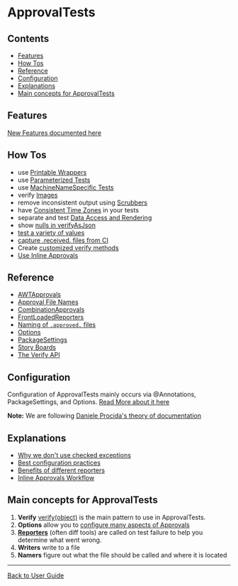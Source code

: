 <a id="top"></a>

# ApprovalTests

<!-- toc -->
## Contents

  * [Features](#features)
  * [How Tos](#how-tos)
  * [Reference](#reference)
  * [Configuration](#configuration)
  * [Explanations](#explanations)
  * [Main concepts for ApprovalTests](#main-concepts-for-approvaltests)<!-- endToc -->

## Features

[New Features documented here](Features.md#top)

## How Tos

* use [Printable Wrappers](how_to/PrintableWrappers.md#top)
* use [Parameterized Tests](how_to/ParameterizedTest.md#top)
* use [MachineNameSpecific Tests](how_to/MachineNameSpecificTest.md#top)
* verify [Images](reference/AwtApprovals.md#top)
* remove inconsistent output using [Scrubbers](Scrubbers.md#top)
* have [Consistent Time Zones](how_to/ConsistentTimeZones.md#top) in your tests 
* separate and test [Data Access and Rendering](how_to/PatternsForTestingDataAccessAndRendering.md#top)
* show [nulls in verifyAsJson](how_to/ShowNullsInJson.md#top)
* [test a variety of values](reference/CombinationApprovals.md)
* [capture .received. files from CI](how_to/CaptureFilesFromCI.md)
* Create [customized verify methods](how_to/CreateCustomizedVerifyMethods.md)
* [Use Inline Approvals](how_to/InlineApprovals.md)

## Reference

* [AWTApprovals](reference/AwtApprovals.md)
* [Approval File Names](reference/Naming.md)
* [CombinationApprovals](reference/CombinationApprovals.md)
* [FrontLoadedReporters](reference/FrontLoadedReporter.md)
* [Naming of `.approved.` files](reference/Naming.md)
* [Options](reference/Options.md)
* [PackageSettings](reference/PackageSettings.md)
* [Story Boards](reference/StoryBoard.md)
* [The Verify API](reference/Verify.md)

## Configuration

Configuration of ApprovalTests mainly occurs via @Annotations, PackageSettings, and Options. 
[Read More about it here](Configuration.md#top)

**Note:** We are following [Daniele Procida's theory of documentation](https://documentation.divio.com)

## Explanations
* [Why we don't use checked exceptions](explanations/NoCheckedExceptions.md)
* [Best configuration practices](explanations/BestConfigurationPractices.md)
* [Benefits of different reporters](explanations/BenefitsOfDifferentReporters.md)
* [Inline Approvals Workflow](explanations/InlineApprovalsWorkflow.md)


## Main concepts for ApprovalTests  

1. **Verify** [verify(object)](reference/Verify.md) is the main pattern to use in ApprovalTests.  
1. **Options** allow you to [configure many aspects of Approvals](reference/Options.md)  
1. **[Reporters](reference/Reporters.md#top)** (often diff tools) are called on test failure to help you determine what went wrong.  
1. **Writers** write to a file  
1. **Namers** figure out what the file should be called and where it is located  

---

[Back to User Guide](README.md#top)
